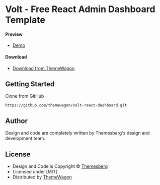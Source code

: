 # Volt - Free React Admin Dashboard Template

#### Preview

 - [Demo](https://themewagon.github.io/volt-react-dashboard/#/dashboard/overview)

#### Download
 - [Download from ThemeWagon](https://themewagon.com/themes/volt-react/)
 
 
## Getting Started

Clone from GitHub 
```
https://github.com/themewagon/volt-react-dashboard.git
```

## Author

Design and code are completely written by Themesberg's design and development team.  


## License

 - Design and Code is Copyright &copy; [Themesberg](https://themesberg.com/)
 - Licensed under [MIT]
 - Distributed by [ThemeWagon](https://themewagon.com)

